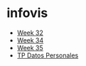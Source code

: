 # infovis
- [Week 32](https://aatar.github.io/infovis/w32.html)
- [Week 34](https://aatar.github.io/infovis/w34.html)
- [Week 35](https://aatar.github.io/infovis/w35.html)
- [TP Datos Personales](https://aatar.github.io/infovis/TPDP.html)
